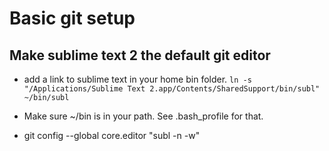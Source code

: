# Basic git setup
## Make sublime text 2 the default git editor
* add a link to sublime text in your home bin folder. 
``ln -s "/Applications/Sublime Text 2.app/Contents/SharedSupport/bin/subl" ~/bin/subl``

* Make sure  ~/bin is in your path. See .bash_profile for that.
* git config --global core.editor "subl -n -w"

